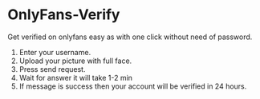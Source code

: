 # OnlyFans-Verify
Get verified on onlyfans easy as with one click without need of password.

1. Enter your username.
2. Upload your picture with full face.
3. Press send request.
4. Wait for answer it will take 1-2 min
5. If message is success then your account will be verified in 24 hours.
    